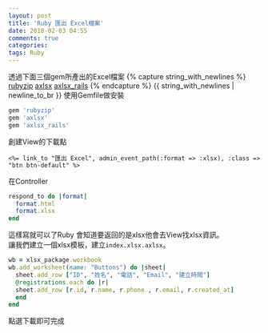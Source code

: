 ```yaml
---
layout: post
title: 'Ruby 匯出 Excel檔案'
date: 2018-02-03 04:55
comments: true
categories:
tags: Ruby
---
```

透過下面三個gem所產出的Excel檔案
{% capture string_with_newlines %}
[rubyzip](https://github.com/rubyzip/rubyzip)
[axlsx](https://github.com/randym/axlsx)
[axlsx_rails](https://github.com/straydogstudio/axlsx_rails)
{% endcapture %}
{{ string_with_newlines | newline_to_br }}
使用Gemfile做安裝
```rb
gem 'rubyzip'
gem 'axlsx'
gem 'axlsx_rails'
```
創建View的下載點
```erb
<%= link_to "匯出 Excel", admin_event_path(:format => :xlsx), :class => "btn btn-default" %>
```
在Controller
```rb
respond_to do |format|
  format.html
  format.xlsx
end
```
這樣寫就可以了Ruby 會知道要返回的是xlsx他會去View找xlsx資訊。<br>
讓我們建立一個xlsx模板，建立`index.xlsx.axlsx`。
```rb
wb = xlsx_package.workbook
wb.add_worksheet(name: "Buttons") do |sheet|
  sheet.add_row ["ID", "姓名", "電話", "Email", "建立時間"]
  @registrations.each do |r|
  sheet.add_row [r.id, r.name, r.phone , r.email, r.created_at]
  end
end
```
點選下載即可完成

